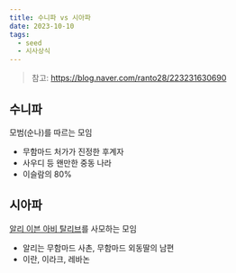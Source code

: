 ```yaml
---
title: 수니파 vs 시아파
date: 2023-10-10
tags:
  - seed
  - 시사상식
---
```


> 참고: 
> https://blog.naver.com/ranto28/223231630690

## 수니파

모범(순나)를 따르는 모임

- 무함마드 처가가 진정한 후계자
- 사우디 등 왠만한 중동 나라
- 이슬람의 80%

## 시아파

[알리 이븐 아비 탈리브](https://namu.wiki/w/%EC%95%8C%EB%A6%AC%20%EC%9D%B4%EB%B8%90%20%EC%95%84%EB%B9%84%20%ED%83%88%EB%A6%AC%EB%B8%8C)를 사모하는 모임

- 알리는 무함마드 사촌, 무함마드 외동딸의 남편
- 이란, 이라크, 레바논
